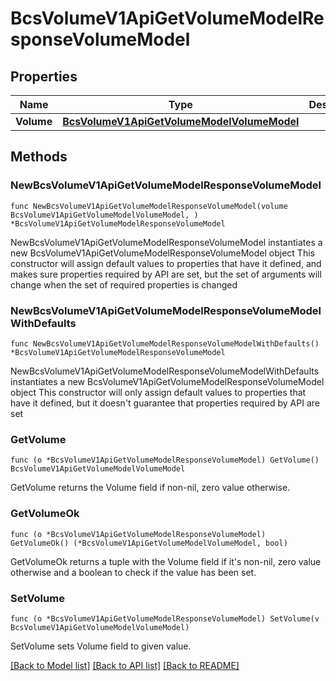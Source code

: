 # BcsVolumeV1ApiGetVolumeModelResponseVolumeModel

## Properties

Name | Type | Description | Notes
------------ | ------------- | ------------- | -------------
**Volume** | [**BcsVolumeV1ApiGetVolumeModelVolumeModel**](BcsVolumeV1ApiGetVolumeModelVolumeModel.md) |  | 

## Methods

### NewBcsVolumeV1ApiGetVolumeModelResponseVolumeModel

`func NewBcsVolumeV1ApiGetVolumeModelResponseVolumeModel(volume BcsVolumeV1ApiGetVolumeModelVolumeModel, ) *BcsVolumeV1ApiGetVolumeModelResponseVolumeModel`

NewBcsVolumeV1ApiGetVolumeModelResponseVolumeModel instantiates a new BcsVolumeV1ApiGetVolumeModelResponseVolumeModel object
This constructor will assign default values to properties that have it defined,
and makes sure properties required by API are set, but the set of arguments
will change when the set of required properties is changed

### NewBcsVolumeV1ApiGetVolumeModelResponseVolumeModelWithDefaults

`func NewBcsVolumeV1ApiGetVolumeModelResponseVolumeModelWithDefaults() *BcsVolumeV1ApiGetVolumeModelResponseVolumeModel`

NewBcsVolumeV1ApiGetVolumeModelResponseVolumeModelWithDefaults instantiates a new BcsVolumeV1ApiGetVolumeModelResponseVolumeModel object
This constructor will only assign default values to properties that have it defined,
but it doesn't guarantee that properties required by API are set

### GetVolume

`func (o *BcsVolumeV1ApiGetVolumeModelResponseVolumeModel) GetVolume() BcsVolumeV1ApiGetVolumeModelVolumeModel`

GetVolume returns the Volume field if non-nil, zero value otherwise.

### GetVolumeOk

`func (o *BcsVolumeV1ApiGetVolumeModelResponseVolumeModel) GetVolumeOk() (*BcsVolumeV1ApiGetVolumeModelVolumeModel, bool)`

GetVolumeOk returns a tuple with the Volume field if it's non-nil, zero value otherwise
and a boolean to check if the value has been set.

### SetVolume

`func (o *BcsVolumeV1ApiGetVolumeModelResponseVolumeModel) SetVolume(v BcsVolumeV1ApiGetVolumeModelVolumeModel)`

SetVolume sets Volume field to given value.



[[Back to Model list]](../README.md#documentation-for-models) [[Back to API list]](../README.md#documentation-for-api-endpoints) [[Back to README]](../README.md)


